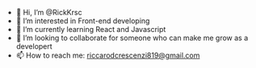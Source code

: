 - 👋 Hi, I’m @RickKrsc
- 👀 I’m interested in Front-end developing
- 🌱 I’m currently learning React and Javascript
- 💞️ I’m looking to collaborate for someone who can make me grow as a developert
- 📫 How to reach me: riccarodcrescenzi819@gmail.com


